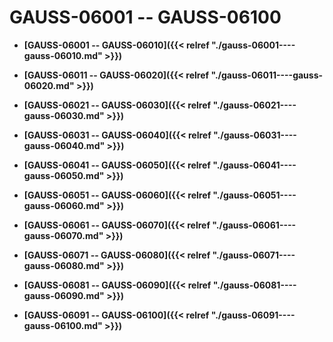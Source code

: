 # GAUSS-06001 -- GAUSS-06100<a name="ZH-CN_TOPIC_0302073292"></a>

-   **[GAUSS-06001 -- GAUSS-06010]({{< relref "./gauss-06001----gauss-06010.md" >}})**  

-   **[GAUSS-06011 -- GAUSS-06020]({{< relref "./gauss-06011----gauss-06020.md" >}})**  

-   **[GAUSS-06021 -- GAUSS-06030]({{< relref "./gauss-06021----gauss-06030.md" >}})**  

-   **[GAUSS-06031 -- GAUSS-06040]({{< relref "./gauss-06031----gauss-06040.md" >}})**  

-   **[GAUSS-06041 -- GAUSS-06050]({{< relref "./gauss-06041----gauss-06050.md" >}})**  

-   **[GAUSS-06051 -- GAUSS-06060]({{< relref "./gauss-06051----gauss-06060.md" >}})**  

-   **[GAUSS-06061 -- GAUSS-06070]({{< relref "./gauss-06061----gauss-06070.md" >}})**  

-   **[GAUSS-06071 -- GAUSS-06080]({{< relref "./gauss-06071----gauss-06080.md" >}})**  

-   **[GAUSS-06081 -- GAUSS-06090]({{< relref "./gauss-06081----gauss-06090.md" >}})**  

-   **[GAUSS-06091 -- GAUSS-06100]({{< relref "./gauss-06091----gauss-06100.md" >}})**  


